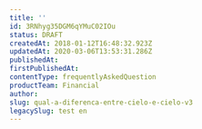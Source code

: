 ```yaml
---
title: ''
id: 3RNhyg35DGM6qYMuC02IOu
status: DRAFT
createdAt: 2018-01-12T16:48:32.923Z
updatedAt: 2020-03-06T13:53:31.286Z
publishedAt: 
firstPublishedAt: 
contentType: frequentlyAskedQuestion
productTeam: Financial
author: 
slug: qual-a-diferenca-entre-cielo-e-cielo-v3
legacySlug: test en
---
```



